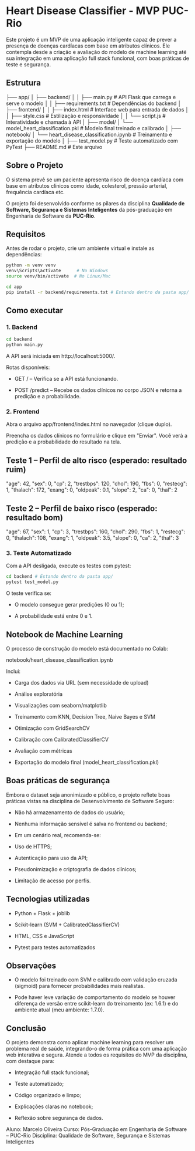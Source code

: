 # Heart Disease Classifier - MVP PUC-Rio

Este projeto é um MVP de uma aplicação inteligente capaz de prever a presença de doenças cardíacas com base em atributos clínicos. Ele contempla desde a criação e avaliação do modelo de machine learning até sua integração em uma aplicação full stack funcional, com boas práticas de teste e segurança.

## Estrutura

├── app/
│ ├── backend/
│ │ ├── main.py # API Flask que carrega e serve o modelo
│ │ ├── requirements.txt # Dependências do backend
│ ├── frontend/
│ │ ├── index.html # Interface web para entrada de dados
│ │ ├── style.css # Estilização e responsividade
│ │ └── script.js # Interatividade e chamada à API
│
├── model/
│ └── model_heart_classification.pkl # Modelo final treinado e calibrado
│
├── notebook/
│ └── heart_disease_classification.ipynb # Treinamento e exportação do modelo
│
├── test_model.py # Teste automatizado com PyTest
├── README.md # Este arquivo

## Sobre o Projeto

O sistema prevê se um paciente apresenta risco de doença cardíaca com base em atributos clínicos como idade, colesterol, pressão arterial, frequência cardíaca etc.

O projeto foi desenvolvido conforme os pilares da disciplina **Qualidade de Software, Segurança e Sistemas Inteligentes** da pós-graduação em Engenharia de Software da **PUC-Rio**.

## Requisitos

Antes de rodar o projeto, crie um ambiente virtual e instale as dependências:

```bash
python -m venv venv
venv\Scripts\activate      # No Windows
source venv/bin/activate  # No Linux/Mac

cd app
pip install -r backend/requirements.txt # Estando dentro da pasta app/
```

## Como executar

### 1. Backend

```bash
cd backend
python main.py
```

A API será iniciada em http://localhost:5000/.

Rotas disponíveis:

- GET / – Verifica se a API está funcionando.

- POST /predict – Recebe os dados clínicos no corpo JSON e retorna a predição e a probabilidade.

### 2. Frontend

Abra o arquivo app/frontend/index.html no navegador (clique duplo).

Preencha os dados clínicos no formulário e clique em "Enviar".
Você verá a predição e a probabilidade do resultado na tela.

## Teste 1 – Perfil de alto risco (esperado: resultado ruim)

"age": 42,
"sex": 0,
"cp": 2,
"trestbps": 120,
"chol": 190,
"fbs": 0,
"restecg": 1,
"thalach": 172,
"exang": 0,
"oldpeak": 0.1,
"slope": 2,
"ca": 0,
"thal": 2

## Teste 2 – Perfil de baixo risco (esperado: resultado bom)

"age": 67,
"sex": 1,
"cp": 3,
"trestbps": 160,
"chol": 290,
"fbs": 1,
"restecg": 0,
"thalach": 108,
"exang": 1,
"oldpeak": 3.5,
"slope": 0,
"ca": 2,
"thal": 3

### 3. Teste Automatizado

Com a API desligada, execute os testes com pytest:

```bash
cd backend # Estando dentro da pasta app/
pytest test_model.py
```

O teste verifica se:

- O modelo consegue gerar predições (0 ou 1);

- A probabilidade está entre 0 e 1.

## Notebook de Machine Learning

O processo de construção do modelo está documentado no Colab:

notebook/heart_disease_classification.ipynb

Inclui:

- Carga dos dados via URL (sem necessidade de upload)

- Análise exploratória

- Visualizações com seaborn/matplotlib

- Treinamento com KNN, Decision Tree, Naive Bayes e SVM

- Otimização com GridSearchCV

- Calibração com CalibratedClassifierCV

- Avaliação com métricas

- Exportação do modelo final (model_heart_classification.pkl)

## Boas práticas de segurança

Embora o dataset seja anonimizado e público, o projeto reflete boas práticas vistas na disciplina de Desenvolvimento de Software Seguro:

- Não há armazenamento de dados do usuário;

- Nenhuma informação sensível é salva no frontend ou backend;

- Em um cenário real, recomenda-se:

* Uso de HTTPS;

* Autenticação para uso da API;

* Pseudonimização e criptografia de dados clínicos;

* Limitação de acesso por perfis.

## Tecnologias utilizadas

- Python + Flask + joblib

- Scikit-learn (SVM + CalibratedClassifierCV)

- HTML, CSS e JavaScript

- Pytest para testes automatizados

## Observações

- O modelo foi treinado com SVM e calibrado com validação cruzada (sigmoid) para fornecer probabilidades mais realistas.

- Pode haver leve variação de comportamento do modelo se houver diferença de versão entre scikit-learn do treinamento (ex: 1.6.1) e do ambiente atual (meu ambiente: 1.7.0).

## Conclusão

O projeto demonstra como aplicar machine learning para resolver um problema real de saúde, integrando-o de forma prática com uma aplicação web interativa e segura. Atende a todos os requisitos do MVP da disciplina, com destaque para:

- Integração full stack funcional;

- Teste automatizado;

- Código organizado e limpo;

- Explicações claras no notebook;

- Reflexão sobre segurança de dados.

Aluno: Marcelo Oliveira
Curso: Pós-Graduação em Engenharia de Software – PUC-Rio
Disciplina: Qualidade de Software, Segurança e Sistemas Inteligentes
